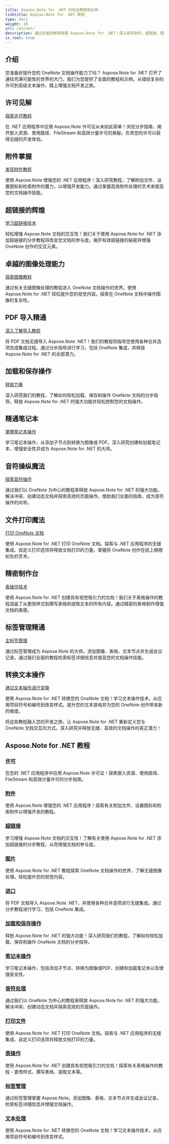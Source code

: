 ```yaml
---
title: Aspose.Note for .NET 的综合教程和示例
linktitle: Aspose.Note for .NET 教程
type: docs
weight: 10
url: /zh/net/
description: 通过全面的教程掌握 Aspose.Note for .NET！深入研究附件、超链接、图像等。提升您的 OneNote 文档操作能力。
is_root: true
---
```

## 介绍

您准备好提升您的 OneNote 文档操作能力了吗？ Aspose.Note for .NET 打开了通往充满可能性的世界的大门，我们为您提供了全面的教程和示例。从错综复杂的许可到高级文本操作，踏上增强文档开发之旅。

## 许可见解 
[探索许可教程](./licensing/)

在 .NET 应用程序中应用 Aspose.Note 许可证从未如此简单！浏览分步指南，揭开嵌入资源、使用路径、FileStream 和高效计量许可的奥秘。负责您的许可以获得无缝的开发体验。

## 附件掌握 
[发现附件教程](./attachments/)

使用 Aspose.Note 增强您的 .NET 应用程序！深入研究教程，了解附加文件、设置图标和检索附件的魔力，以增强开发能力。通过掌握高效附件处理的艺术来提高您的文档操作技能。

## 超链接的辉煌 
[学习超链接技术](./hyperlinks/)

轻松增强 Aspose.Note 文档的交互性！我们关于使用 Aspose.Note for .NET 添加超链接的分步教程将改变您文档的参与度。揭开有效超链接的秘密并增强 OneNote 创作的交互元素。

## 卓越的图像处理能力 
[探索图像教程](./images/)

通过有关无缝图像处理的教程进入 OneNote 文档操作的世界。使用 Aspose.Note for .NET 轻松提升您的视觉内容。探索在 OneNote 文档中操作图像的复杂性。

## PDF 导入精通 
[深入了解导入教程](./import/)

将 PDF 文档无缝导入 Aspose.Note .NET！我们的教程将指导您使用各种合并选项完成集成过程。通过分步指导进行学习，包括 OneNote 集成，并释放 Aspose.Note for .NET 的全部潜力。

## 加载和保存操作 
[释放力量](./loading-and-saving-operations/)

深入研究我们的教程，了解如何轻松加载、保存和操作 OneNote 文档的分步指导。释放 Aspose.Note for .NET 的强大功能并轻松控制您的文档操作。

## 精通笔记本 
[掌握笔记本操作](./notebook-operations/)

学习笔记本操作，从添加子节点到转换为图像或 PDF。深入研究创建和加载笔记本、增强安全性并成为 Aspose.Note for .NET 的大师。

## 音符操纵魔法 
[探索音符操作](./note-manipulation/)

通过我们以 OneNote 为中心的教程来释放 Aspose.Note for .NET 的强大功能。解决冲突、创建动态文档并探索高效的页面操作。借助我们全面的指南，成为音符操作的向导。

## 文件打印魔法 
[打印 OneNote 文档](./printing-document/)

使用 Aspose.Note for .NET 打印 OneNote 文档。探索与 .NET 应用程序的无缝集成、自定义打印选项并释放文档打印的力量。掌握将 OneNote 创作在纸上栩栩如生的艺术。

## 精密制作台 
[表操作技术](./table-manipulation/)

使用 Aspose.Note for .NET 创建具有视觉吸引力的文档！我们关于表格操作的教程涵盖了从更改样式到撰写表格和提取文本的所有内容。通过精密的表格制作增强文档的美感。

## 标签管理精通 
[主标签管理](./tag-management/)

通过标签管理成为 Aspose.Note 的大师。添加图像、表格、文本节点并生成会议记录。通过我们全面的教程检索标签详细信息并提高您的文档操作技能。

## 转换文本操作 
[通过文本操作进行变换](./text-manipulation/)

使用 Aspose.Note for .NET 转换您的 OneNote 文档！学习文本操作技术，从应用项目符号和编号到改变样式。提升您的文本游戏并为您的 OneNote 创作带来新的维度。

将这些教程融入您的开发之旅，让 Aspose.Note for .NET 重新定义您与 OneNote 文档交互的方式。深入研究并释放无缝、高效的文档操作的真正潜力！
## Aspose.Note for .NET 教程 
### [许可](./licensing/)
在您的 .NET 应用程序中应用 Aspose.Note 许可证！探索嵌入资源、使用路径、FileStream 和高效计量许可的分步指南。
### [附件](./attachments/)
使用 Aspose.Note 增强您的 .NET 应用程序！探索有关附加文件、设置图标和检索附件以增强开发的教程。
### [超链接](./hyperlinks/)
学习增强 Aspose.Note 文档的交互性！了解有关使用 Aspose.Note for .NET 添加超链接的分步教程，从而增强文档的参与度。
### [图片](./images/)
使用 Aspose.Note for .NET 教程探索 OneNote 文档操作的世界，了解无缝图像处理。轻松提升您的视觉内容。
### [进口](./import/)
将 PDF 文档导入 Aspose.Note .NET，并使用各种合并选项进行无缝集成。通过分步教程进行学习，包括 OneNote 集成。
### [加载和保存操作](./loading-and-saving-operations/)
释放 Aspose.Note for .NET 的强大功能！深入研究我们的教程，了解如何轻松加载、保存和操作 OneNote 文档的分步指导。
### [笔记本操作](./notebook-operations/)
学习笔记本操作，包括添加子节点、转换为图像或PDF、创建和加载笔记本以及增强安全性。 
### [音符处理](./note-manipulation/)
通过我们以 OneNote 为中心的教程来释放 Aspose.Note for .NET 的强大功能。解决冲突、创建动态文档并探索高效的页面操作。
### [打印文件](./printing-document/)
使用 Aspose.Note for .NET 打印 OneNote 文档。探索与 .NET 应用程序的无缝集成、自定义打印选项并释放文档打印的力量。
### [表操作](./table-manipulation/)
使用 Aspose.Note for .NET 创建具有视觉吸引力的文档！探索有关表格操作的教程 - 更改样式、撰写表格、提取文本等。
### [标签管理](./tag-management/)
通过标签管理掌握 Aspose.Note。添加图像、表格、文本节点并生成会议记录。检索标签详细信息并增强文档操作。
### [文本处理](./text-manipulation/)
使用 Aspose.Note for .NET 转换您的 OneNote 文档！学习文本操作技术，从应用项目符号和编号到改变样式。